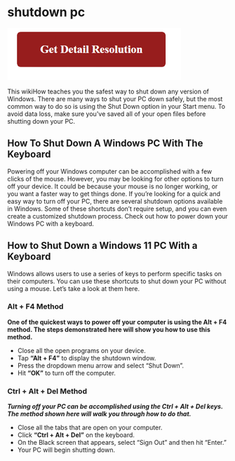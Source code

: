 # shutdown pc

[![shutdown pc](gett-detail.png)](https://github.com/ensoftonic/shutdown.pc)

This wikiHow teaches you the safest way to shut down any version of Windows. There are many ways to shut your PC down safely, but the most common way to do so is using the Shut Down option in your Start menu. To avoid data loss, make sure you've saved all of your open files before shutting down your PC.

## How To Shut Down A Windows PC With The Keyboard

Powering off your Windows computer can be accomplished with a few clicks of the mouse. However, you may be looking for other options to turn off your device. It could be because your mouse is no longer working, or you want a faster way to get things done. If you’re looking for a quick and easy way to turn off your PC, there are several shutdown options available in Windows. Some of these shortcuts don’t require setup, and you can even create a customized shutdown process. Check out how to power down your Windows PC with a keyboard.

## How to Shut Down a Windows 11 PC With a Keyboard

Windows allows users to use a series of keys to perform specific tasks on their computers. You can use these shortcuts to shut down your PC without using a mouse. Let’s take a look at them here.

### **Alt + F4 Method**

**One of the quickest ways to power off your computer is using the Alt + F4 method. The steps demonstrated here will show you how to use this method.**

* Close all the open programs on your device.
* Tap **“Alt + F4”** to display the shutdown window.
* Press the dropdown menu arrow and select “Shut Down”.
* Hit **“OK”** to turn off the computer.

### **Ctrl + Alt + Del Method**

**_Turning off your PC can be accomplished using the Ctrl + Alt + Del keys. The method shown here will walk you through how to do that._**

* Close all the tabs that are open on your computer.
* Click **“Ctrl + Alt + Del”** on the keyboard.
* On the Black screen that appears, select “Sign Out” and then hit “Enter.”
* Your PC will begin shutting down.
